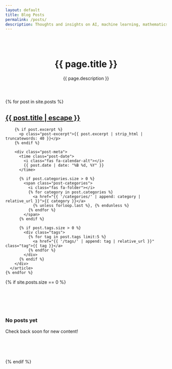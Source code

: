 ```yaml
---
layout: default
title: Blog Posts
permalink: /posts/
description: Thoughts and insights on AI, machine learning, mathematics, and technology.
---
```


<div class="container" style="padding-top: 2rem; padding-bottom: 4rem;">
  <header class="text-center mb-3">
    <h1>{{ page.title }}</h1>
    <p class="text-muted">{{ page.description }}</p>
  </header>

  <div class="post-list">
    {% for post in site.posts %}
      <article class="post-card">
        <h2 class="post-title">
          <a href="{{ post.url | relative_url }}">{{ post.title | escape }}</a>
        </h2>
        
        {% if post.excerpt %}
          <p class="post-excerpt">{{ post.excerpt | strip_html | truncatewords: 40 }}</p>
        {% endif %}
        
        <div class="post-meta">
          <time class="post-date">
            <i class="fas fa-calendar-alt"></i>
            {{ post.date | date: "%B %d, %Y" }}
          </time>
          
          {% if post.categories.size > 0 %}
            <span class="post-categories">
              <i class="fas fa-folder"></i>
              {% for category in post.categories %}
                <a href="{{ '/categories/' | append: category | relative_url }}">{{ category }}</a>
                {% unless forloop.last %}, {% endunless %}
              {% endfor %}
            </span>
          {% endif %}
          
          {% if post.tags.size > 0 %}
            <div class="tags">
              {% for tag in post.tags limit:5 %}
                <a href="{{ '/tags/' | append: tag | relative_url }}" class="tag">{{ tag }}</a>
              {% endfor %}
            </div>
          {% endif %}
        </div>
      </article>
    {% endfor %}
  </div>

  {% if site.posts.size == 0 %}
    <div class="text-center" style="padding: 4rem 0;">
      <i class="fas fa-edit" style="font-size: 4rem; color: var(--text-muted); margin-bottom: 1rem;"></i>
      <h3>No posts yet</h3>
      <p class="text-muted">Check back soon for new content!</p>
    </div>
  {% endif %}
</div>

